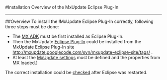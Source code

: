 #Installation Overview of the MxUpdate Eclipse Plug-In

---
##Overview
To install the !MxUpdate Eclipse Plug-In correctly, following three steps must be done:
*   The [MX ADK](EclipseInstallation_ADK.md) must be first installed as Eclipse Plug-In.
*   Then the MxUpdate [Eclipse Plug-In](EclipseInstallation_PlugIn.md) could be installed from the MxUpdate Eclipse Plug-In site http://mxupdate.googlecode.com/svn/mxupdate-eclipse-site/tags/ .
*   At least the [MxUpdate settings](EclipseInstallation_Connect.md) must be defined and the properties from MX loaded.]

The correct installation could be [checked](EclipseInstallation_Check.md) after Eclipse was restarted.

